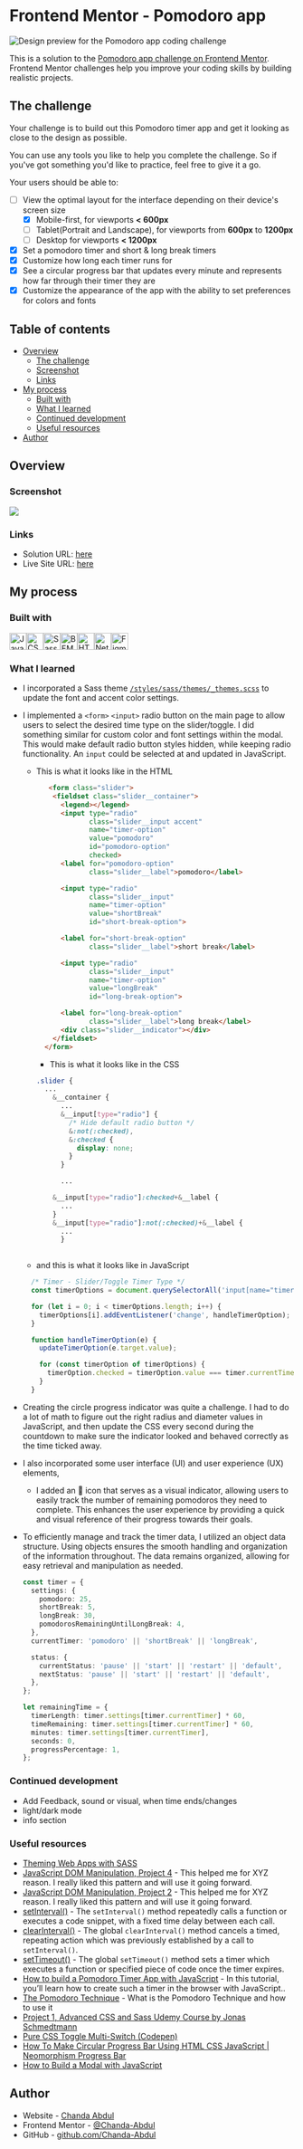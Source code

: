 # Frontend Mentor - Pomodoro app

![Design preview for the Pomodoro app coding challenge](./assets/preview.jpg)

This is a solution to the [Pomodoro app challenge on Frontend Mentor](https://www.frontendmentor.io/challenges/pomodoro-app-KBFnycJ6G). Frontend Mentor challenges help you improve your coding skills by building realistic projects. 



## The challenge

Your challenge is to build out this Pomodoro timer app and get it looking as close to the design as possible.

You can use any tools you like to help you complete the challenge. So if you've got something you'd like to practice, feel free to give it a go.

Your users should be able to:
- [ ] View the optimal layout for the interface depending on their device's screen size
  - [x] Mobile-first, for viewports <b>< 600px</b>
  <!-- TO-DO => review mobile styles -->
  - [ ] Tablet(Portrait and Landscape), for viewports from <b>600px</b> to <b>1200px</b> <!-- TO-DO => review tablet styles -->
  - [ ] Desktop for viewports <b>< 1200px</b><!-- TO-DO => review desktop styles -->
- [x] Set a pomodoro timer and short & long break timers
- [x] Customize how long each timer runs for
- [x] See a circular progress bar that updates every minute and represents how far through their timer they are
- [x] Customize the appearance of the app with the ability to set preferences for colors and fonts

## Table of contents

- [Overview](#overview)
  - [The challenge](#the-challenge)
  - [Screenshot](#screenshot)
  - [Links](#links)
- [My process](#my-process)
  - [Built with](#built-with)
  - [What I learned](#what-i-learned)
  - [Continued development](#continued-development)
  - [Useful resources](#useful-resources)
- [Author](#author)


## Overview

### Screenshot

![](./screenshot.jpg)


### Links

- Solution URL: [here](https://github.com/Chanda-Abdul/pomodoro-app)
- Live Site URL: [here](https://cozy-gelato-f57a29.netlify.app/)

## My process

### Built with

  <img src="https://img.shields.io/badge/JavaScript-323330?style=for-the-badge&logo=javascript&logoColor=F7DF1E" alt="JavaScript icon" height="30" /><img src="https://img.shields.io/badge/CSS3-1572B6?style=for-the-badge&logo=css3&logoColor=white" alt="CSS icon" height="30" /><img src="https://img.shields.io/badge/Sass-CC6699?style=for-the-badge&logo=sass&logoColor=white" alt="Sass icon" height="30" /><img src="https://camo.githubusercontent.com/56a25d7a80ecd7be0919314d76dcae961ea7aac32dac11a7aa81644afa6daa53/68747470733a2f2f696d672e736869656c64732e696f2f7374617469632f76313f7374796c653d666f722d7468652d6261646765266d6573736167653d42454d26636f6c6f723d303030303030266c6f676f3d42454d266c6f676f436f6c6f723d464646464646266c6162656c3d" alt="BEM icon" height="30" /><img src="https://img.shields.io/badge/HTML5-E34F26?style=for-the-badge&logo=html5&logoColor=white" alt="HTML icon" height="30" /><img src="https://img.shields.io/badge/Netlify-00C7B7?style=for-the-badge&logo=netlify&logoColor=white" alt="Netlify icon" height="30" /><img src="https://img.shields.io/badge/Figma-F24E1E?style=for-the-badge&logo=figma&logoColor=white" alt="Figma icon" height="30" />


### What I learned
- I  incorporated  a Sass theme [`/styles/sass/themes/_themes.scss`](/styles/sass/themes/_themes.scss) to update the font and accent color settings.
- I implemented a `<form>` `<input>` radio button on the main page to allow users to select the desired time type on the slider/toggle. I did something similar for custom color and font settings within the modal. This would make  default radio button styles hidden, while keeping radio functionality. An `input` could be selected at and updated in JavaScript.
  - This is what it looks like in the HTML
    ```html
       <form class="slider">
        <fieldset class="slider__container">
          <legend></legend>
          <input type="radio"
                 class="slider__input accent"
                 name="timer-option"
                 value="pomodoro"
                 id="pomodoro-option"
                 checked>
          <label for="pomodoro-option"
                 class="slider__label">pomodoro</label>

          <input type="radio"
                 class="slider__input"
                 name="timer-option"
                 value="shortBreak"
                 id="short-break-option">

          <label for="short-break-option"
                 class="slider__label">short break</label>

          <input type="radio"
                 class="slider__input"
                 name="timer-option"
                 value="longBreak"
                 id="long-break-option">

          <label for="long-break-option"
                 class="slider__label">long break</label>
          <div class="slider__indicator"></div>
        </fieldset>
      </form>
      ```
      - This is what it looks like in the CSS
      ```css
      .slider {
        ...
          &__container {
            ...
            &__input[type="radio"] {
              /* Hide default radio button */
              &:not(:checked),
              &:checked {
                display: none;
              }
            }

            ...

          &__input[type="radio"]:checked+&__label {
            ...
          }
          &__input[type="radio"]:not(:checked)+&__label {
            ...
            }           
            
      
      ```
  - and this is what it looks like in JavaScript
  ```ts
    /* Timer - Slider/Toggle Timer Type */
    const timerOptions = document.querySelectorAll('input[name="timer-option"]');

    for (let i = 0; i < timerOptions.length; i++) {
      timerOptions[i].addEventListener('change', handleTimerOption);
    }

    function handleTimerOption(e) {
      updateTimerOption(e.target.value);

      for (const timerOption of timerOptions) {
        timerOption.checked = timerOption.value === timer.currentTimer;
      }
    }
  ```

- Creating the circle progress indicator was quite a challenge. I had to do a lot of math to figure out the right radius and diameter values in JavaScript, and then update the CSS every second during the countdown to make sure the indicator looked and behaved correctly as the time ticked away. 

- I also incorporated some user interface (UI) and user experience (UX) elements,  
  - I added an 🍅  icon that serves as a visual indicator, allowing users to easily track the number of remaining pomodoros they need to complete. This enhances the user experience by providing a quick and visual reference of their progress towards their goals. 
  <!-- - such as an info box, to provide users with a clear understanding of the app's purpose.This addition ensures that users can easily grasp the functionality and benefits of the application.and an instructions section in the modal, so that the user can understand why they could select the timer settings. and a more information hover if they would like to know more -->
- To efficiently manage and track the timer data, I utilized an object data structure. Using objects ensures the smooth handling and organization of the information throughout. The data remains organized, allowing for easy retrieval and manipulation as needed.
    ```ts
    const timer = {
      settings: {
        pomodoro: 25,
        shortBreak: 5,
        longBreak: 30,
        pomodorosRemainingUntilLongBreak: 4,
      },
      currentTimer: 'pomodoro' || 'shortBreak' || 'longBreak',

      status: {
        currentStatus: 'pause' || 'start' || 'restart' || 'default',
        nextStatus: 'pause' || 'start' || 'restart' || 'default',
      },
    };

    let remainingTime = {
      timerLength: timer.settings[timer.currentTimer] * 60,
      timeRemaining: timer.settings[timer.currentTimer] * 60,
      minutes: timer.settings[timer.currentTimer],
      seconds: 0,
      progressPercentage: 1,
    }; 
    ```
### Continued development
- Add Feedback, sound or visual, when time ends/changes
- light/dark mode
- info section

### Useful resources
- [Theming Web Apps with SASS](https://medium.com/@dmitriy.borodiy/easy-color-theming-with-scss-bc38fd5734d1)
- [JavaScript DOM Manipulation, Project 4](https://youtu.be/5fb2aPlgoys?t=7252) - This helped me for XYZ reason. I really liked this pattern and will use it going forward.
- [JavaScript DOM Manipulation, Project 2](https://youtu.be/5fb2aPlgoys?t=7252) - This helped me for XYZ reason. I really liked this pattern and will use it going forward.
- [setInterval()](https://developer.mozilla.org/en-US/docs/Web/API/setInterval) - The `setInterval()` method repeatedly calls a function or executes a code snippet, with a fixed time delay between each call.
- [clearInterval()](https://developer.mozilla.org/en-US/docs/Web/API/clearInterval) - The global `clearInterval()` method cancels a timed, repeating action which was previously established by a call to `setInterval()`.
- [setTimeout()](https://developer.mozilla.org/en-US/docs/Web/API/setTimeout) - The global `setTimeout()` method sets a timer which executes a function or specified piece of code once the timer expires.
- [How to build a Pomodoro Timer App with JavaScript](https://freshman.tech/pomodoro-timer/) -  In this tutorial, you’ll learn how to create such a timer in the browser with JavaScript..
- [The Pomodoro Technique](https://todoist.com/productivity-methods/pomodoro-technique) - What is the Pomodoro Technique and how to use it
- [Project 1, Advanced CSS and Sass Udemy Course by Jonas Schmedtmann](https://www.udemy.com/course/advanced-css-and-sass) 
- [Pure CSS Toggle Multi-Switch (Codepen)](https://codepen.io/markcaron/pen/qXYJVm)
- [How To Make Circular Progress Bar Using HTML CSS JavaScript | Neomorphism Progress Bar](https://www.youtube.com/watch?v=mSfsGTIQlxg)
- [How to Build a Modal with JavaScript](https://www.freecodecamp.org/news/how-to-build-a-modal-with-javascript/)

## Author

- Website - [Chanda Abdul](https://www.Chandabdul.dev)
- Frontend Mentor - [@Chanda-Abdul](https://www.frontendmentor.io/profile/Chanda-Abdul)
- GitHub - [github.com/Chanda-Abdul](https://github.com/Chanda-Abdul)



